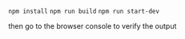 ```npm install```
```npm run build```
```npm run start-dev```

then go to the browser console to verify the output